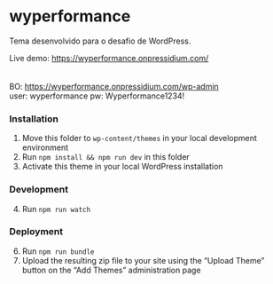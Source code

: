 wyperformance
=============

Tema desenvolvido para o desafio de WordPress.

Live demo: https://wyperformance.onpressidium.com/<br/><br/><br/>
BO: https://wyperformance.onpressidium.com/wp-admin
<br/>user: wyperformance pw: Wyperformance1234!


### Installation

1. Move this folder to `wp-content/themes` in your local development environment
2. Run `npm install && npm run dev` in this folder
3. Activate this theme in your local WordPress installation

### Development

4. Run `npm run watch`

### Deployment

6. Run `npm run bundle`
7. Upload the resulting zip file to your site using the “Upload Theme” button on the “Add Themes” administration page
